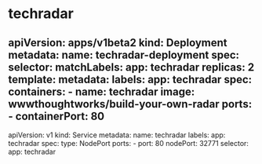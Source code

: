 # techradar
apiVersion: apps/v1beta2
kind: Deployment
metadata:
  name: techradar-deployment
spec:
  selector:
    matchLabels:
      app: techradar
  replicas: 2
  template:
    metadata:
      labels:
        app: techradar
    spec:
      containers:
      - name: techradar
        image: wwwthoughtworks/build-your-own-radar
        ports:
        - containerPort: 80
---
apiVersion: v1
kind: Service
metadata:
  name: techradar
  labels:
    app: techradar
spec:
  type: NodePort
  ports:
    - port: 80
      nodePort: 32771
  selector:
    app: techradar
